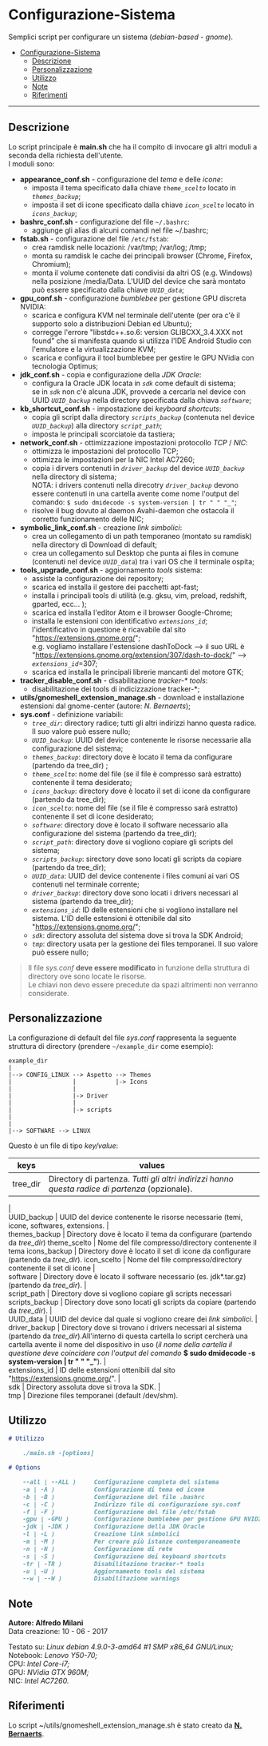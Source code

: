 # Configurazione-Sistema

Semplici script per configurare un sistema (*debian-based* - *gnome*).

- [Configurazione-Sistema](#configurazione-sistema)
    - [Descrizione](#descrizione)
    - [Personalizzazione](#personalizzazione)
    - [Utilizzo](#utilizzo)
    - [Note](#note)
    - [Riferimenti](#riferimenti)

------

## Descrizione
Lo script principale è **main.sh** che ha il compito di invocare gli altri moduli a seconda della richiesta dell'utente. <br/>
I moduli sono:

- **appearance_conf.sh** - configurazione del *tema* e delle *icone*:
    * imposta il tema specificato dalla chiave *`theme_scelto`* locato in *`themes_backup`*;
    * imposta il set di icone specificato dalla chiave *`icon_scelto`* locato in *`icons_backup`*;
- **bashrc_conf.sh** - configurazione del file `~/.bashrc`:
    * aggiunge gli alias di alcuni comandi nel file ~/.bashrc;
- **fstab.sh** - configurazione del file `/etc/fstab`:
    * crea ramdisk nelle locazioni: /var/tmp; /var/log; /tmp;
    * monta su ramdisk le cache dei principali browser (Chrome, Firefox, Chromium);
    * monta il volume contenete dati condivisi da altri OS (e.g. Windows) nella posizione /media/Data. L'UUID del device che sarà montato può essere specificato dalla chiave *`UUID_data`*;
- **gpu_conf.sh** - configurazione *bumblebee* per gestione GPU discreta NVIDIA:
    * scarica e configura KVM nel terminale dell'utente (per ora c'è il supporto solo a distribuzioni Debian ed Ubuntu);
    * corregge l'errore "libstdc++.so.6: version GLIBCXX_3.4.XXX not found" che si manifesta quando si utilizza l'IDE Android Studio con l'emulatore e la virtualizzazione KVM;
    * scarica e configura il tool bumblebee per gestire le GPU NVidia con tecnologia Optimus;
- **jdk_conf.sh** - copia e configurazione della *JDK Oracle*:
    * configura la Oracle JDK locata in *`sdk`* come default di sistema; <br/>
    se in *`sdk`* non c'è alcuna JDK, provvede a cercarla nel device con UUID *`UUID_backup`* nella directory specificata dalla chiava *`software`*;
- **kb_shortcut_conf.sh** - impostazione dei *keyboard shortcuts*:
    * copia gli script dalla directory *`scripts_backup`* (contenuta nel device *`UUID_backup`*) alla directory *`script_path`*;
    * imposta le principali scorciatoie da tastiera;
- **network_conf.sh** - ottimizzazione impostazioni protocollo *TCP* / *NIC*:
    * ottimizza le impostazioni del protocollo TCP;
    * ottimizza le impostazioni per la NIC Intel AC7260;
    * copia i dirvers contenuti in *`driver_backup`* del device *`UUID_backup`* nella directory di sistema; <br/>
    NOTA: i drivers contenuti nella direcotry *`driver_backup`* devono essere contenuti in una cartella avente come nome l'output del comando: `$ sudo dmidecode -s system-version | tr " " "_"`;
    * risolve il bug dovuto al daemon Avahi-daemon che ostacola il corretto funzionamento delle NIC;
- **symbolic_link_conf.sh** - creazione *link simbolici*:
    * crea un collegamento di un path temporaneo (montato su ramdisk) nella directory di Download di default;
    * crea un collegamento sul Desktop che punta ai files in comune (contenuti nel device *`UUID_data`*) tra i vari OS che il terminale ospita;
- **tools_upgrade_conf.sh** - aggiornamento *tools* sistema:
    * assiste la configurazione dei repository;
    * scarica ed installa il gestore dei pacchetti apt-fast;
    * installa i principali tools di utilità (e.g. gksu, vim, preload, redshift, gparted, ecc... );
    * scarica ed installa l'editor Atom e il browser Google-Chrome;
    * installa le estensioni con identificativo *`extensions_id`*; <br/> l'identificativo in questione è ricavabile dal sito "https://extensions.gnome.org/"; <br/>
    e.g. vogliamo installare l'estensione dashToDock --> il suo URL è "https://extensions.gnome.org/extension/307/dash-to-dock/" --> *`extensions_id`*=307;
    * scarica ed installa le principali librerie mancanti del motore GTK;
- **tracker_disable_conf.sh** - disabilitazione _tracker-* tools_:
    * disabilitazione dei tools di indicizzazione tracker-\*;
- **utils/gnomeshell_extension_manage.sh** - download e installazione estensioni dal gnome-center (autore: *N. Bernaerts*);
- **sys.conf** - definizione variabili:
    * *`tree_dir`*: directory radice; tutti gli altri indirizzi hanno questa radice. Il suo valore può essere nullo;
    * *`UUID_backup`*: UUID del device contenente le risorse necessarie alla configurazione del sistema;
    * *`themes_backup`*: directory dove è locato il tema da configurare (partendo da tree_dir) ;
    * *`theme_scelto`*: nome del file (se il file è compresso sarà estratto) contenente il tema desiderato;
    * *`icons_backup`*: directory dove è locato il set di icone da configurare (partendo da tree_dir);
    * *`icon_scelto`*: nome del file (se il file è compresso sarà estratto) contenente il set di icone desiderato;
    * *`software`*: directory dove è locato il software necessario alla configurazione del sistema (partendo da tree_dir);
    * *`script_path`*: directory dove si vogliono copiare gli scripts del sistema;
    * *`scripts_backup`*: sirectory dove sono locati gli scripts da copiare (partendo da tree_dir);
    * *`UUID_data`*: UUID del device contenente i files comuni ai vari OS contenuti nel terminale corrente;
    * *`driver_backup`*: directory dove sono locati i drivers necessari al sistema (partendo da tree_dir);
    * *`extensions_id`*: ID delle estensioni che si vogliono installare nel sistema. L'ID delle estensioni è ottenibile dal sito "https://extensions.gnome.org/";
    * *`sdk`*: directory assoluta del sistema dove si trova la SDK Android;
    * *`tmp`*: directory usata per la gestione dei files temporanei. Il suo valore può essere nullo;


> Il file *sys.conf* **deve essere modificato** in funzione della struttura di directory ove sono locate le risorse. </br>
Le chiavi non devo essere precedute da spazi altrimenti non verranno considerate.



## Personalizzazione
La configurazione di default del file *sys.conf* rappresenta la seguente struttura di directory (prendere `~/example_dir` come esempio):

    example_dir
    |
    |--> CONFIG_LINUX --> Aspetto --> Themes
    |                 |           |-> Icons
    |                 |
    |                 |-> Driver
    |                 |
    |                 |-> scripts
    |
    |
    |--> SOFTWARE --> LINUX

Questo è un file di tipo *key/value*:

keys | values
--- | ---
tree_dir | Directory di partenza. *Tutti gli altri indirizzi hanno questa radice di partenza* (opzionale).
   |   
UUID_backup | UUID del device contenente le risorse necessarie (temi, icone, softwares, extensions.
   |   
themes_backup | Directory dove è locato il tema da configurare (partendo da *tree_dir*)
theme_scelto | Nome del file compresso/directory contenente il tema
icons_backup | Directory dove è locato il set di icone da configurare (partendo da *tree_dir*).
icon_scelto | Nome del file compresso/directory contenente il set di icone
   |   
software | Directory dove è locato il software necessario (es. jdk*.tar.gz) (partendo da *tree_dir*).
   |   
script_path | Directory dove si vogliono copiare gli scripts necessari
scripts_backup | Directory dove sono locati gli scripts da copiare (partendo da *tree_dir*).
   |   
UUID_data | UUID del device dal quale si vogliono creare dei *link simbolici*.
   |   
driver_backup | Directory dove si trovano i drivers necessari al sistema (partendo da *tree_dir*).All'interno di questa cartella lo script cercherà una cartella avente il nome del dispositivo in uso (*il nome della cartella il questione deve coincidere con l'output del comando* **$ sudo dmidecode -s system-version &#124; tr " " "_"**).
   |   
extensions_id | ID delle estensioni ottenibili dal sito "https://extensions.gnome.org/".
   |   
sdk | Directory assoluta dove si trova la SDK.
   |   
tmp | Direzione files temporanei (default /dev/shm).




## Utilizzo
```markdown
# Utilizzo

    ./main.sh -[options]

# Options

    --all | --ALL )     Configurazione completa del sistema
    -a | -A )           Configurazione di tema ed icone
    -b | -B )           Configurazione del file .bashrc
    -c | -C )           Indirizzo file di configurazione sys.conf
    -f | -F )           Configurazione del file /etc/fstab
    -gpu | -GPU )       Configurazione bumblebee per gestione GPU NVIDIA
    -jdk | -JDK )       Configurazione della JDK Oracle
    -l | -L )           Creazione link simbolici
    -m | -M )           Per creare più istanze contemporaneamente
    -n | -N )           Configurazione di rete
    -s | -S )           Configurazione dei keyboard shortcuts
    -tr | -TR )         Disabilitazione tracker-* tools
    -u | -U )           Aggiornamento tools del sistema
    --w | --W )         Disabilitazione warnings

```



## Note
**Autore: Alfredo Milani** <br/>
Data creazione: 10 - 06 - 2017

Testato su: *Linux debian 4.9.0-3-amd64 #1 SMP x86_64 GNU/Linux;* <br/>
Notebook: *Lenovo Y50-70;* <br/>
CPU: *Intel Core-i7;* <br/>
GPU: *NVidia GTX 960M;* <br/>
NIC: *Intel AC7260.*



## Riferimenti
Lo script ~/utils/gnomeshell_extension_manage.sh è stato creato da [**N. Bernaerts**](https://github.com/NicolasBernaerts/ubuntu-scripts/blob/master/ubuntugnome/gnomeshell-extension-manage).
